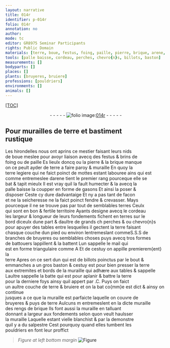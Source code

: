 ```yaml
---
layout: narrative
title: 014r
identifier: p-014r
folio: 014r
annotation: no
author:
mode: tc
editor: GR8975 Seminar Participants
rights: Public Domain
materials: [terre, boue, festus, foing, paille, pierre, brique, arene, terres, bruyeres, salpestre]
tools: [palle baisse, cordeau, perches, chevro{n}s, billots, baston]
measurements: []
bodyparts: []
places: []
plants: [bruyeres, bruiere]
professions: [pouldriers]
environments: []
animals: []
---
```


<p><a href="{{site.url}}/{{base.url}}/diplomatic/">[TOC]</a></p><div class="folio" align="center">- - - - - <a href="http://gallica.bnf.fr/ark:/12148/btv1b9059316c/f31.item" target="_blank"><img src="https://cu-mkp.github.io/2017-workshop-edition/assets/photo-icon.png" alt="folio image: " style="display:inline-block; margin-bottom:-3px;"/>014r</a> - - - - - </div>  
  

## Pour murailles de <span class="m">terre</span> et bastiment<br/> rustique 

 
Les hirondelles nous ont aprins ce mestier faisant leurs nids<br/> de <span class="m">boue</span> meslee pour avoyr liaison avecq des <span class="m">festus</span> & brins de<br/> <span class="m">foing</span> ou de <span class="m">paille</span> Es lieulx doncq ou la <span class="m">pierre</span> & la <span class="m">brique</span> manque<br/> on ce peult ayder de <span class="m">terre</span> a faire paroy & muraille En quoy la<br/> <span class="m">terre</span> legiere qui ne faict poinct de mottes estant labouree ains qui est<br/> comme entremeslee d<span class="m">arene</span> tient le premier rang pourceque elle se<br/> bat & tapit mieulx Il est vray quil la fault humecter & <span class="del">la</span> avecq la<br/> <span class="tl">palle baisse</span> la coupper en forme de gasons Et ainsi la poser &<br/> disposer Ceste cy dure dadvantaige Et ny a pas tant de facon<br/> et <span class="del">ne</span> la seicheresse ne la faict poinct fendre & crevasser. Mays<br/> pourceque il ne se trouve pas par tout de semblables <span class="m">terres</span> Ceulx<br/> qui sont en bon & fertile territoire Ayants designe avecq le <span class="tl">cordeau</span><br/> les largeur & longueur de leurs fondements fichent <span class="del">en terres</span> sur le<br/> bord diceulx dune part & daultre de grands <span class="del">ch</span> <span class="tl">perches</span> <span class="del">&</span> ou <span class="tl">chevro{n}s</span><br/> pour apuyer des tables entre lesquelles il gectent la <span class="m">terre</span> faisant<br/> chasque couche dun pied ou environ lentremeslant commeS.S.S de<br/> branches de <span class="m"><span class="pa">bruyeres</span></span> ou semblables choses puys avecq tros formes<br/> de battouers lappillent & la battent Lun sappelle le mail qui<br/> est en forme triangulaire comme A Et de cestuy on appille premierem{ent} la<br/> <span class="m">terre</span> Apres on ce sert dun qui est de <span class="tl">billots</span> poinctus par le bout &<br/> emmanches a un gros <span class="tl">baston</span> & cestuy est pour bien presser la <span class="m">terre</span><br/> aux extremites et bords de la muraille qui adhære aux tables & sappelle <br/> Laultre sappelle la batte qui est pour aplanir & battre la <span class="m">terre</span><br/> pour la derniere foys ainsy quil appert par .C. Puys on faict<br/> un aultre couche de <span class="m">terre</span> <span class="add">& <span class="pa">bruiere</span></span> et on la bat co{mm}e est dict & ainsy on continue<br/> jusques a ce que la muraille est parfaicte laquelle on couvre de<br/> <span class="m"><span class="pa">bruyeres</span></span> & puys de <span class="m">terre</span> Aulcuns <span class="del">m</span> entremeslent en la dicte muraille<br/> des rengs de <span class="m">brique</span> Ils font aussi la muraille en talluant<br/> donnant <span class="del">a</span> largeur aux fondements selon quon veult haulsser <br/> la muraille Laquelle estant vielle blanchist & par la demonstre<br/> quil y a du <span class="m">salpestre</span> Cest pourquoy quand elles tumbent les<br/> <span class="pro">pouldriers</span> en font leur proffict 
 
> *Figure*
> *at left bottom margin*
> <a href="https://drive.google.com/open?id=0B9-oNrvWdlO5b2lVN19SU1Z6UkU" target="_blank"><img src="https://cu-mkp.github.io/GR8975-edition/assets/photo-icon.png" alt="Figure" style="display:inline-block; margin-bottom:-3px;"/></a>
 
